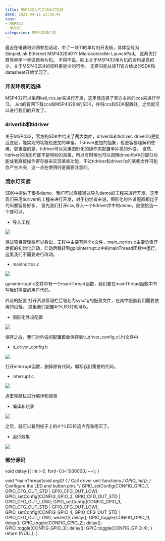 ```yaml
---
title: MSP432入门之流水灯实验
date: 2021-04-15 23:50:45
tags:
- MSP432
- 单片机
categories: MSP432单片机
---
```

最近在电赛培训网参加活动，中了一块TI的单片机开发板，具体型号为SimpleLink Ethernet MSP432E401Y Microcontroller LaunchPad。
这两天打算简单学一学这款单片机。
不得不说，网上关于MSP432单片机的资料是真的少，关于MSP432E4的资料更是少的可怜。
无奈只能从读TI官方给出的SDK和datasheet开始学习了。
### 开发环境的选择
MSP432可以采用keil,ccs,iar来进行开发，这里我选择了官方主推的ccs来进行学习。
从ti的官网下载ccs和MSP432E4的SDK，并将ccs和SDK配置好，之后就可以进行我们的开发了。

### driverlib和tidriver
关于MSP432，官方的SDK中给出了两大类库，driverlib和tidriver.
driverlib更接近底层，能实现的功能也更加的丰富。
tidriver更加的抽象，也更容易理解和使用，更重要的是，tidriver可以采用图形化的操作来配置单片机的外设。
当然，tidriver的功能可能不是特别的完善，所以有时候也可以调用driverlib中的部分功能或者直接操作寄存器来实现某些功能，不过tidriver和driverlib的某些文件可能会产生冲突，这一点在使用时是需要注意的。

### 流水灯实验
SDK中提供了很多demo，我们可以直接通过导入demo的工程来进行开发，这里我们采用tidriver的工程来进行开发，对于初学者来说，图形化的外设配置相比于代码要容易好多。
首先我们打开css,导入一个tidriver库中的demo，随便挑选一个就可以。
* 导入工程
<img src="https://cdn.jsdelivr.net/gh/yeyuwenxi/images.github.io/20210417_1.png" >

通过项目管理栏可以看出，工程中主要有两个c文件，main_nortos.c主要负责开发板的初始化启动，启动后跳转到gpiointerrupt.c中的mainThread函数中运行，这里我们不需要进行改动。
* mainnortos.c
<img src="https://cdn.jsdelivr.net/gh/yeyuwenxi/images.github.io/20210417_2.png" >

gpiointertupt.c文件中有一个mainThread函数，我们要在mainThread函数中书写我们需要的用户代码。

外设的配置
打开资源管理栏后缀名为syscfg的配置文件，在其中配置我们需要使用的设备。
这里我们配置4个LED灯就可以。
* 图形化外设配置
<img src="https://cdn.jsdelivr.net/gh/yeyuwenxi/images.github.io/20210417_3.png" >

保存之后，我们对外设的配置都会保存到ti_driver_config.c(.h)文件中.
* ti_driver_config.h
<img src="https://cdn.jsdelivr.net/gh/yeyuwenxi/images.github.io/20210417_4.png" >

打开interrupt函数，删掉原有代码，编写我们需要的代码。
* interrupt.c
<img src="https://cdn.jsdelivr.net/gh/yeyuwenxi/images.github.io/20210417_5.png" >

点击导航栏进行编译和烧录
* 编译和烧录
<img src="https://cdn.jsdelivr.net/gh/yeyuwenxi/images.github.io/20210417_6.png" >

之后，就可以看到板子上的4个LED轮流点亮和熄灭了。
* 运行效果
<img src="https://cdn.jsdelivr.net/gh/yeyuwenxi/images.github.io/20210417_7.jpg" >

### 部分源码
 
 void delay(){
        int i=0;
        for(i=0;i<1000000;i++);
    }

void *mainThread(void *arg0)
{
    /* Call driver unit functions */
    GPIO_init();
    /* Configure the LED and button pins */
    GPIO_setConfig(CONFIG_GPIO_1, GPIO_CFG_OUT_STD | GPIO_CFG_OUT_LOW);
    GPIO_setConfig(CONFIG_GPIO_2, GPIO_CFG_OUT_STD | GPIO_CFG_OUT_LOW);
    GPIO_setConfig(CONFIG_GPIO_3, GPIO_CFG_OUT_STD | GPIO_CFG_OUT_LOW);
    GPIO_setConfig(CONFIG_GPIO_4, GPIO_CFG_OUT_STD | GPIO_CFG_OUT_LOW);
    while(1){
        delay();
        GPIO_toggle(CONFIG_GPIO_1);
        delay();
        GPIO_toggle(CONFIG_GPIO_2);
        delay();
        GPIO_toggle(CONFIG_GPIO_3);
        delay();
        GPIO_toggle(CONFIG_GPIO_4);
    }
    return (NULL);
}